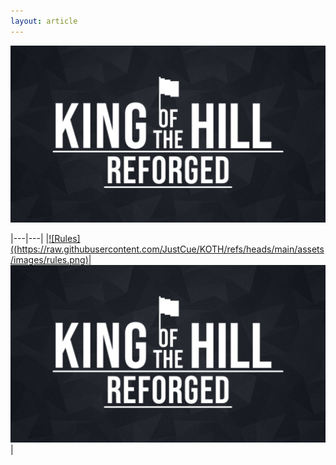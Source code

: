 ```yaml
---
layout: article
---
```

![KOTH](https://raw.githubusercontent.com/JustCue/KOTH/refs/heads/main/assets/images/koth_logo_big.jpg)

|---|---|
|[![Rules]((https://raw.githubusercontent.com/JustCue/KOTH/refs/heads/main/assets/images/rules.png)](rules.html)|[![ac](https://raw.githubusercontent.com/JustCue/KOTH/refs/heads/main/assets/images/koth_logo_big.jpg)](Weapon_Compatability.html)|
